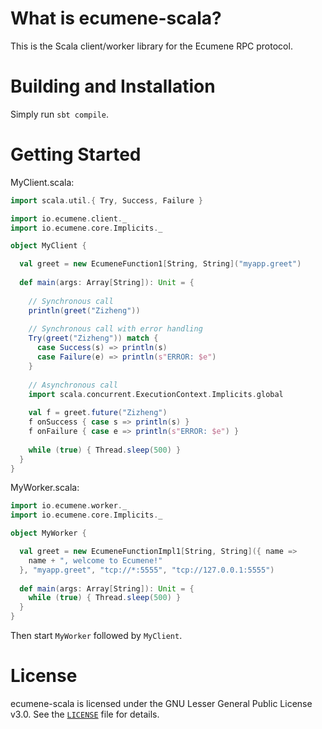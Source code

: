 # What is ecumene-scala?
This is the Scala client/worker library for the Ecumene RPC protocol.

# Building and Installation
Simply run `sbt compile`.

# Getting Started
MyClient.scala:
```scala
import scala.util.{ Try, Success, Failure }

import io.ecumene.client._
import io.ecumene.core.Implicits._

object MyClient {

  val greet = new EcumeneFunction1[String, String]("myapp.greet")
  
  def main(args: Array[String]): Unit = {
    
    // Synchronous call
    println(greet("Zizheng"))
    
    // Synchronous call with error handling
    Try(greet("Zizheng")) match {
      case Success(s) => println(s)
      case Failure(e) => println(s"ERROR: $e")
    }
    
    // Asynchronous call
    import scala.concurrent.ExecutionContext.Implicits.global
    
    val f = greet.future("Zizheng")
    f onSuccess { case s => println(s) }
    f onFailure { case e => println(s"ERROR: $e") }
    
    while (true) { Thread.sleep(500) }
  }
}
```

MyWorker.scala:
```scala
import io.ecumene.worker._
import io.ecumene.core.Implicits._

object MyWorker {

  val greet = new EcumeneFunctionImpl1[String, String]({ name =>
    name + ", welcome to Ecumene!"
  }, "myapp.greet", "tcp://*:5555", "tcp://127.0.0.1:5555")
  
  def main(args: Array[String]): Unit = {
    while (true) { Thread.sleep(500) }
  }
}
```

Then start `MyWorker` followed by `MyClient`.

# License
ecumene-scala is licensed under the GNU Lesser General Public License v3.0. See the [`LICENSE`](./LICENSE) file for details.
